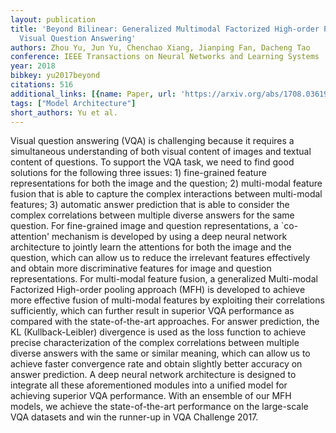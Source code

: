 ```yaml
---
layout: publication
title: 'Beyond Bilinear: Generalized Multimodal Factorized High-order Pooling For
  Visual Question Answering'
authors: Zhou Yu, Jun Yu, Chenchao Xiang, Jianping Fan, Dacheng Tao
conference: IEEE Transactions on Neural Networks and Learning Systems
year: 2018
bibkey: yu2017beyond
citations: 516
additional_links: [{name: Paper, url: 'https://arxiv.org/abs/1708.03619'}]
tags: ["Model Architecture"]
short_authors: Yu et al.
---
```

Visual question answering (VQA) is challenging because it requires a
simultaneous understanding of both visual content of images and textual content
of questions. To support the VQA task, we need to find good solutions for the
following three issues: 1) fine-grained feature representations for both the
image and the question; 2) multi-modal feature fusion that is able to capture
the complex interactions between multi-modal features; 3) automatic answer
prediction that is able to consider the complex correlations between multiple
diverse answers for the same question. For fine-grained image and question
representations, a `co-attention' mechanism is developed by using a deep neural
network architecture to jointly learn the attentions for both the image and the
question, which can allow us to reduce the irrelevant features effectively and
obtain more discriminative features for image and question representations. For
multi-modal feature fusion, a generalized Multi-modal Factorized High-order
pooling approach (MFH) is developed to achieve more effective fusion of
multi-modal features by exploiting their correlations sufficiently, which can
further result in superior VQA performance as compared with the
state-of-the-art approaches. For answer prediction, the KL (Kullback-Leibler)
divergence is used as the loss function to achieve precise characterization of
the complex correlations between multiple diverse answers with the same or
similar meaning, which can allow us to achieve faster convergence rate and
obtain slightly better accuracy on answer prediction. A deep neural network
architecture is designed to integrate all these aforementioned modules into a
unified model for achieving superior VQA performance. With an ensemble of our
MFH models, we achieve the state-of-the-art performance on the large-scale VQA
datasets and win the runner-up in VQA Challenge 2017.